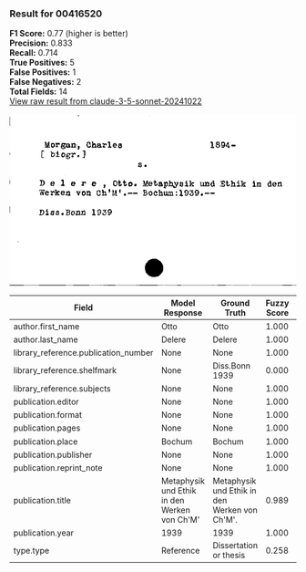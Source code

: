 ### Result for 00416520
**F1 Score:** 0.77 (higher is better)<br>**Precision:** 0.833<br>**Recall:** 0.714<br>**True Positives:** 5<br>**False Positives:** 1<br>**False Negatives:** 2<br>**Total Fields:** 14<br>[View raw result from claude-3-5-sonnet-20241022](https://github.com/RISE-UNIBAS/humanities_data_benchmark/blob/main/results/2025-09-02/T0143/request_T0143_00416520.json)

<img src="https://github.com/RISE-UNIBAS/humanities_data_benchmark/blob/main/benchmarks/zettelkatalog/images/00416520.jpg?raw=true" alt="00416520" width="600px">

| Field | Model Response | Ground Truth | Fuzzy Score | Match |
|-------|----------------|--------------|-------------|-------|
| author.first_name | Otto | Otto | 1.000 | ✅ |
| author.last_name | Delere | Delere | 1.000 | ✅ |
| library_reference.publication_number | None | None | 1.000 | ✅ |
| library_reference.shelfmark | None | Diss.Bonn 1939 | 0.000 | ❌ |
| library_reference.subjects | None | None | 1.000 | ✅ |
| publication.editor | None | None | 1.000 | ✅ |
| publication.format | None | None | 1.000 | ✅ |
| publication.pages | None | None | 1.000 | ✅ |
| publication.place | Bochum | Bochum | 1.000 | ✅ |
| publication.publisher | None | None | 1.000 | ✅ |
| publication.reprint_note | None | None | 1.000 | ✅ |
| publication.title | Metaphysik und Ethik in den Werken von Ch'M' | Metaphysik und Ethik in den Werken von Ch'M'. | 0.989 | ✅ |
| publication.year | 1939 | 1939 | 1.000 | ✅ |
| type.type | Reference | Dissertation or thesis | 0.258 | ❌ |
